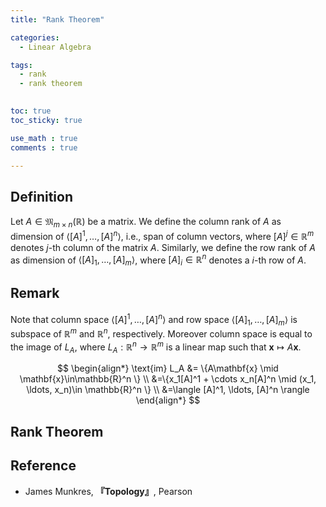 ```yaml
---
title: "Rank Theorem"

categories:
  - Linear Algebra

tags:
  - rank
  - rank theorem
 

toc: true
toc_sticky: true

use_math : true
comments : true

---
```



## Definition 
Let $A\in \mathfrak{M}_{m\times n}(\mathbb{R})$ be a matrix. We define the column rank of $A$ as dimension of $\langle [A]^1, \ldots, [A]^n \rangle$, i.e., span of column vectors, where $[A]^j\in \mathbb{R}^m$ denotes $j$-th column of the matrix $A$. Similarly, we define the row rank of $A$ as dimension of $\langle [A]_1, \ldots, [A]_m\rangle$, where $[A]_i\in\mathbb{R}^n$ denotes a $i$-th row of $A$.

## Remark
Note that column space $\langle [A]^1, \ldots, [A]^n\rangle$ and row space $\langle [A]_1, \ldots , [A]_m\rangle$ is subspace of $\mathbb{R}^m$ and $\mathbb{R}^n$, respectively. Moreover column space is equal to the image of $L_A$, where $L_A: \mathbb{R}^n \rightarrow \mathbb{R}^m$ is a linear map such that $\mathbf{x}\mapsto A\mathbf{x}$.

$$
\begin{align*}
\text{im} L_A &= \{A\mathbf{x} \mid \mathbf{x}\in\mathbb{R}^n \} \\
&=\{x_1[A]^1 + \cdots x_n[A]^n \mid (x_1, \ldots, x_n)\in \mathbb{R}^n \} \\
&=\langle [A]^1, \ldots, [A]^n \rangle
\end{align*}
$$

## Rank Theorem



$$\tag*{$\square$}$$
## Reference
- James Munkres, **『**Topology**』**, Pearson
